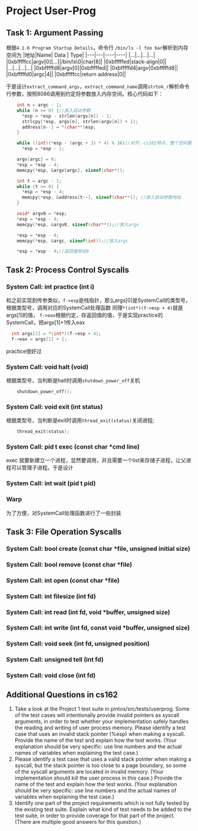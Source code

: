 # Project User-Prog

## Task 1: Argument Passing

根据`4.1.6 Program Startup Details`，命令行 `/bin/ls -l foo bar`解析到内存空间为
|地址|Name| Data | Type|
|---|---|----|----|
|...|...|...|...|
|0xbfffffcc|argv[0][...]|/bin/ls\0|char[8]|
|0xbfffffed|stack-align|0||
|...|...|...|...|
|0xbfffffd8|argv[0]|0xbfffffed||
|0xbfffffd4|argv|0xbfffffd8||
|0xbfffffd0|argc|4||
|0xbfffffcc|return address|0||

于是设计`extract_command_args`，`extract_command_name`调用`strtok_r`解析命令行参数，按照8086调用到约定将参数放入内存空间。核心代码如下：

```c
    int n = argc - 1;
    while (n >= 0) {//放入启动参数
      *esp = *esp - strlen(argv[n]) - 1;
      strlcpy(*esp, argv[n], strlen(argv[n]) + 1);
      address[n--] = *(char**)esp;
    }

    while ((int)(*esp - (argc + 3) * 4) % 16)//对齐，cs162特点，整个空间要对齐
      *esp = *esp - 1;

    argv[argc] = 0;
    *esp = *esp - 4;
    memcpy(*esp, &argv[argc], sizeof(char*));

    int t = argc - 1;
    while (t >= 0) {
      *esp = *esp - 4;
      memcpy(*esp, &address[t--], sizeof(char**)); //放入启动参数地址
    }

    void* argv0 = *esp;
    *esp = *esp - 4;
    memcpy(*esp, &argv0, sizeof(char**));//放入argv

    *esp = *esp - 4;
    memcpy(*esp, &argc, sizeof(int));//放入argc

    *esp = *esp - 4;//返回值地址0
```

## Task 2: Process Control Syscalls

### System Call: int practice (int i)

和之前实现到传参类似，`f->esp`是栈指针，那么args[0]是SystemCall的类型号，根据类型号，调用对应的SystemCall处理函数
同理`*(int*)(f->esp + 4)`就是args[1]的值，
`f->eax`根据约定，存返回值的值，于是实现practice的SystemCall，把args[1]+1传入eax

```c
  int args[1] = *(int*)(f->esp + 4);
  f->eax = args[1] + 1;
```

practice很好过
### System Call: void halt (void)

根据类型号，当判断是halt时调用`shutdown_power_off`关机

```c
    shutdown_power_off();
```

### System Call: void exit (int status)

根据类型号，当判断是exit时调用`thread_exit(status)`关闭进程;

```c
    thread_exit(status);
```

### System Call: pid t exec (const char *cmd line)

exec 就要新建立一个进程，显然要调用，并且需要一个list来存储子进程，让父进程可以管理子进程。于是设计

### System Call: int wait (pid t pid)

### Warp

为了方便，对SystemCall处理函数进行了一些封装

## Task 3: File Operation Syscalls

### System Call: bool create (const char *file, unsigned initial size)
### System Call: bool remove (const char *file) 
### System Call: int open (const char *file)
### System Call: int filesize (int fd) 
### System Call: int read (int fd, void *buffer, unsigned size)
### System Call: int write (int fd, const void *buffer, unsigned size) 
### System Call: void seek (int fd, unsigned position)

### System Call: unsigned tell (int fd)

### System Call: void close (int fd)
## Additional Questions in cs162

1. Take a look at the Project 1 test suite in pintos/src/tests/userprog. Some of the test cases will intentionally provide invalid pointers as syscall arguments, in order to test whether your implementation safely handles the reading and writing of user process memory. Please identify a test case that uses an invalid stack pointer (%esp) when making a syscall. Provide the name of the test and explain how the test works. (Your explanation should be very specific: use line numbers and the actual names of variables when explaining the test case.)
2. Please identify a test case that uses a valid stack pointer when making a syscall, but the stack pointer is too close to a page boundary, so some of the syscall arguments are located in invalid memory. (Your implementation should kill the user process in this case.) Provide the name of the test and explain how the test works. (Your explanation should be very specific: use line numbers and the actual names of variables when explaining the test case.)
3. Identify one part of the project requirements which is not fully tested by the existing test suite. Explain what kind of test needs to be added to the test suite, in order to provide coverage for that part of the project. (There are multiple good answers for this question.)
